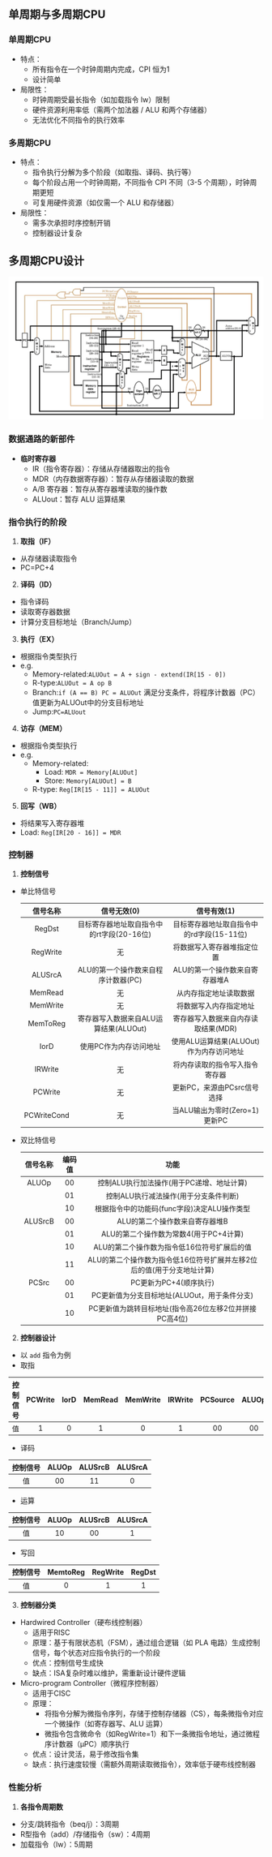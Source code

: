 ## 单周期与多周期CPU
### 单周期CPU
- 特点：
    - 所有指令在一个时钟周期内完成，CPI 恒为1
    - 设计简单
- 局限性：
    - 时钟周期受最长指令（如加载指令 lw）限制
    - 硬件资源利用率低（需两个加法器 / ALU 和两个存储器）
    - 无法优化不同指令的执行效率
### 多周期CPU
- 特点：
    - 指令执行分解为多个阶段（如取指、译码、执行等）
    - 每个阶段占用一个时钟周期，不同指令 CPI 不同（3-5 个周期），时钟周期更短
    - 可复用硬件资源（如仅需一个 ALU 和存储器）
- 局限性：
    - 需多次承担时序控制开销
    - 控制器设计复杂


## 多周期CPU设计

![](photo/8-1.png)

### 数据通路的新部件

- **临时寄存器**
    - IR（指令寄存器）：存储从存储器取出的指令
    - MDR（内存数据寄存器）：暂存从存储器读取的数据
    - A/B 寄存器：暂存从寄存器堆读取的操作数
    - ALUout：暂存 ALU 运算结果

### 指令执行的阶段

1. **取指（IF）**
    
- 从存储器读取指令
- PC=PC+4

2. **译码（ID）**
    
- 指令译码
- 读取寄存器数据
- 计算分支目标地址（Branch/Jump）

3. **执行（EX）**
    
- 根据指令类型执行
- e.g.
    - Memory-related:`ALUOut = A + sign - extend(IR[15 - 0])`
    - R-type:`ALUOut = A op B`
    - Branch:`if (A == B) PC = ALUOut` 满足分支条件，将程序计数器（PC）值更新为ALUOut中的分支目标地址
    - Jump:`PC=ALUout`

4. **访存（MEM）**

- 根据指令类型执行
- e.g.
    - Memory-related:
        - Load: `MDR = Memory[ALUOut]`
        - Store: `Memory[ALUOut] = B`
    - R-type: `Reg[IR[15 - 11]] = ALUOut`

5. **回写（WB）**
    
- 将结果写入寄存器堆
- Load: `Reg[IR[20 - 16]] = MDR`

### 控制器
1. **控制信号**
    
- 单比特信号
  
    | 信号名称 | 信号无效(0) | 信号有效(1) |
    | :--: | :--: | :--: |
    | RegDst   | 目标寄存器地址取自指令中的rt字段(20-16位) | 目标寄存器地址取自指令中的rd字段(15-11位) |
    | RegWrite | 无 | 将数据写入寄存器堆指定位置 |
    | ALUSrcA  | ALU的第一个操作数来自程序计数器(PC) | ALU的第一个操作数来自寄存器堆A |
    | MemRead  | 无 | 从内存指定地址读取数据 |
    | MemWrite | 无 | 将数据写入内存指定地址 |
    | MemToReg | 寄存器写入数据来自ALU运算结果(ALUOut) | 寄存器写入数据来自内存读取结果(MDR) |
    | IorD     | 使用PC作为内存访问地址 | 使用ALU运算结果(ALUOut)作为内存访问地址 |
    | IRWrite  | 无 | 将内存读取的指令写入指令寄存器 |
    | PCWrite  | 无 | 更新PC，来源由PCsrc信号选择 |
    | PCWriteCond | 无 | 当ALU输出为零时(Zero=1)更新PC |

- 双比特信号
  
    | 信号名称 | 编码值 | 功能 |
    | :--: | :--: | :--: |
    | ALUOp    | 00     | 控制ALU执行加法操作(用于PC递增、地址计算) |
    |          | 01     | 控制ALU执行减法操作(用于分支条件判断) |
    |          | 10     | 根据指令中的功能码(func字段)决定ALU操作类型 |
    | ALUSrcB  | 00     | ALU的第二个操作数来自寄存器堆B |
    |          | 01     | ALU的第二个操作数为常数4(用于PC+4计算) |
    |          | 10     | ALU的第二个操作数为指令低16位符号扩展后的值 |
    |          | 11     | ALU的第二个操作数为指令低16位符号扩展并左移2位后的值(用于分支地址计算) |
    | PCSrc    | 00     | PC更新为PC+4(顺序执行) |
    |          | 01     | PC更新值为分支目标地址(ALUOut，用于条件分支) |
    |          | 10     | PC更新值为跳转目标地址(指令高26位左移2位并拼接PC高4位) |


2. **控制器设计**
    
- 以 `add` 指令为例
- 取指

| 控制信号 | PCWrite | IorD | MemRead | MemWrite | IRWrite | PCSource | ALUOp | ALUSrcB | ALUSrcA | RegWrite |
| :--: | :--: | :--: | :--: | :--: | :--: | :--: | :--: |:--: | :--: |:--: | 
| 值 | 1 | 0 | 1 | 0 | 1 | 00 | 00 | 01| 0 | 0|

- 译码

| 控制信号 | ALUOp | ALUSrcB | ALUSrcA |
|:--: | :--: |:--: | :--: |
| 值 | 00| 11| 0 |

- 运算

| 控制信号 | ALUOp | ALUSrcB | ALUSrcA |
|:--: | :--: |:--: | :--: |
| 值 | 10| 00 | 1 |

- 写回

| 控制信号 | MemtoReg | RegWrite | RegDst |
|:--: | :--: |:--: | :--: |
| 值 | 0 | 1  | 1 |


3. **控制器分类**
    
- Hardwired Controller（硬布线控制器）
    - 适用于RISC
    - 原理：基于有限状态机（FSM），通过组合逻辑（如 PLA 电路）生成控制信号，每个状态对应指令执行的一个阶段
    - 优点：控制信号生成快
    - 缺点：ISA复杂时难以维护，需重新设计硬件逻辑
- Micro-program Controller（微程序控制器）
    - 适用于CISC
    - 原理：
        - 将指令分解为微指令序列，存储于控制存储器（CS），每条微指令对应一个微操作（如寄存器写、ALU 运算）
        - 微指令包含微命令（如RegWrite=1）和下一条微指令地址，通过微程序计数器（μPC）顺序执行
    - 优点：设计灵活，易于修改指令集
    - 缺点：执行速度较慢（需额外周期读取微指令），效率低于硬布线控制器

### 性能分析
1. **各指令周期数**

- 分支/跳转指令（beq/j）：3周期
- R型指令（add）/存储指令（sw）：4周期
- 加载指令（lw）：5周期